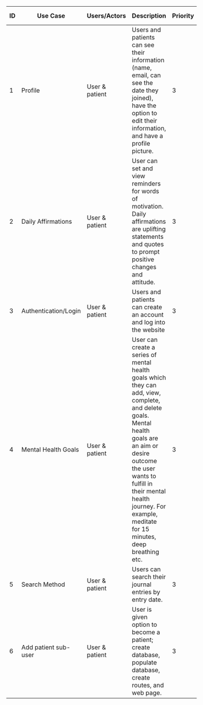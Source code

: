 | ID  | Use Case  | Users/Actors | Description | Priority | Team Member |
|---|---|---|---|---|---|
| 1 | Profile | User & patient | Users and patients can see their information (name, email, can see the date they joined), have the option to edit their information, and have a profile picture. | 3 | Sabrina |
| 2 | Daily Affirmations | User & patient | User can set and view reminders for words of motivation. Daily affirmations are uplifting statements and quotes to prompt positive changes and attitude.   | 3 | Dilpreet |
| 3 | Authentication/Login | User & patient | Users and patients can create an account and log into the website | 3 | Yin |
| 4 | Mental Health Goals | User & patient | User can create a series of mental health goals which they can add, view, complete, and delete goals. Mental health goals are an aim or desire outcome the user wants to fulfill in their mental health journey. For example, meditate for 15 minutes, deep breathing etc. | 3 | Zakiya |
| 5 | Search Method | User & patient | Users can search their journal entries by entry date.  | 3 | Karan |
| 6 | Add patient sub-user | User & patient | User is given option to become a patient; create database, populate database, create routes, and web page.| 3 | Grace |
